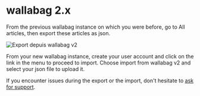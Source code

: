 # wallabag 2.x

From the previous wallabag instance on which you were before, go to All articles, then export these articles as json.

![Export depuis wallabag v2](../../../img/user/export_v2.png)

From your new wallabag instance, create your user account and click on the link in the menu to proceed to import. Choose import from wallabag v2 and select your json file to upload it.

If you encounter issues during the export or the import, don't hesitate to [ask for support](https://gitter.im/wallabag/wallabag).
